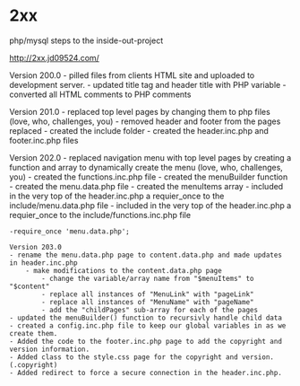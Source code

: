 # 2xx
php/mysql steps to the inside-out-project

http://2xx.jd09524.com/

Version 200.0
	- pilled files from clients HTML site and uploaded to development server.
	- updated title tag and header title with PHP variable
	- converted all HTML comments to PHP comments

Version 201.0
	- replaced top level pages by changing them to php files (love, who, challenges, you)
	- removed header and footer from the pages replaced
	- created the include folder
	- created the header.inc.php and footer.inc.php files

Version 202.0
	- replaced navigation menu with top level pages by creating a function and array to dynamically create the menu (love, who, challenges, you)
	- created the functions.inc.php file
		- created the menuBuilder function
	- created the menu.data.php file
		- created the menuItems array
	- included in the very top of the header.inc.php a requier_once to the include/menu.data.php file
	- included in the very top of the header.inc.php a requier_once to the include/functions.inc.php file


	-require_once 'menu.data.php';

	Version 203.0
	- rename the menu.data.php page to content.data.php and made updates in header.inc.php
		- make modifications to the content.data.php page
			- change the variable/array name from "$menuItems" to "$content"
			- replace all instances of "MenuLink" with "pageLink"
			- replace all instances of "MenuName" with "pageName"
			- add the "childPages" sub-array for each of the pages
	- updated the menuBuilder() function to recursivly handle child data
	- created a config.inc.php file to keep our global variables in as we create them.
	- Added the code to the footer.inc.php page to add the copyright and version information.
	- Added class to the style.css page for the copyright and version. (.copyright)
	- Added redirect to force a secure connection in the header.inc.php.     
